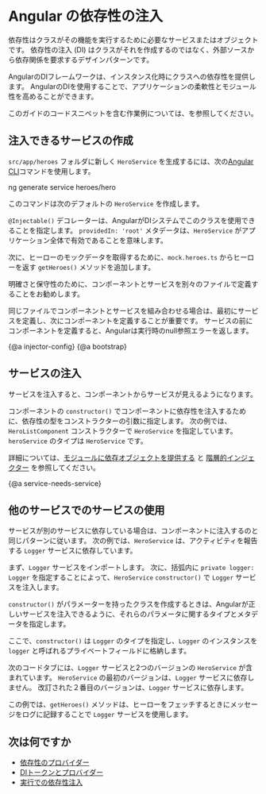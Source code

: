 # Angular の依存性の注入

依存性はクラスがその機能を実行するために必要なサービスまたはオブジェクトです。
依存性の注入 (DI) はクラスがそれを作成するのではなく、外部ソースから依存関係を要求するデザインパターンです。

AngularのDIフレームワークは、インスタンス化時にクラスへの依存性を提供します。
AngularのDIを使用することで、アプリケーションの柔軟性とモジュール性を高めることができます。

<div class="alert is-helpful">

 このガイドのコードスニペットを含む作業例については、<live-example></live-example>を参照してください。

</div>

## 注入できるサービスの作成

`src/app/heroes` フォルダに新しく `HeroService` を生成するには、次の[Angular CLI](cli)コマンドを使用します。

<code-example language="sh" class="code-shell">
ng generate service heroes/hero
</code-example>

このコマンドは次のデフォルトの `HeroService` を作成します。

<code-example path="dependency-injection/src/app/heroes/hero.service.0.ts" header="src/app/heroes/hero.service.ts （CLIにより生成）">
</code-example>

`@Injectable()` デコレーターは、AngularがDIシステムでこのクラスを使用できることを指定します。
`providedIn: 'root'` メタデータは、`HeroService` がアプリケーション全体で有効であることを意味します。

次に、ヒーローのモックデータを取得するために、`mock.heroes.ts` からヒーローを返す `getHeroes()` メソッドを追加します。

<code-example path="dependency-injection/src/app/heroes/hero.service.3.ts" header="src/app/heroes/hero.service.ts">
</code-example>

明確さと保守性のために、コンポーネントとサービスを別々のファイルで定義することをお勧めします。

同じファイルでコンポーネントとサービスを組み合わせる場合は、最初にサービスを定義し、次にコンポーネントを定義することが重要です。
サービスの前にコンポーネントを定義すると、Angularは実行時のnull参照エラーを返します。


{@a injector-config} 
{@a bootstrap}

## サービスの注入

サービスを注入すると、コンポーネントからサービスが見えるようになります。

コンポーネントの `constructor()` でコンポーネントに依存性を注入するために、依存性の型をコンストラクターの引数に指定します。
次の例では、`HeroListComponent` コンストラクターで `HeroService` を指定しています。
`heroService` のタイプは `HeroService` です。

<code-example header="src/app/heroes/hero-list.component (constructor シグネチャ)" path="dependency-injection/src/app/heroes/hero-list.component.ts"
region="ctor-signature">
</code-example>

詳細については、[モジュールに依存オブジェクトを提供する](guide/providers) と [階層的インジェクター](guide/hierarchical-dependency-injection) を参照してください。

{@a service-needs-service}

## 他のサービスでのサービスの使用

サービスが別のサービスに依存している場合は、コンポーネントに注入するのと同じパターンに従います。
次の例では、`HeroService` は、アクティビティを報告する `Logger` サービスに依存しています。

まず、`Logger` サービスをインポートします。
次に、括弧内に `private logger: Logger` を指定することによって、`HeroService` `constructor()` で `Logger` サービスを注入します。

`constructor()` がパラメーターを持ったクラスを作成するときは、Angularが正しいサービスを注入できるように、それらのパラメータに関するタイプとメタデータを指定します。

ここで、`constructor()` は `Logger` のタイプを指定し、`Logger` のインスタンスを `logger` と呼ばれるプライベートフィールドに格納します。


次のコードタブには、`Logger` サービスと2つのバージョンの `HeroService` が含まれています。
`HeroService` の最初のバージョンは、`Logger` サービスに依存しません。
改訂された２番目のバージョンは、`Logger` サービスに依存します。

<code-tabs>

  <code-pane header="src/app/heroes/hero.service (v2)" path="dependency-injection/src/app/heroes/hero.service.2.ts">
  </code-pane>

  <code-pane header="src/app/heroes/hero.service (v1)" path="dependency-injection/src/app/heroes/hero.service.1.ts">
  </code-pane>

  <code-pane header="src/app/logger.service"
  path="dependency-injection/src/app/logger.service.ts">
  </code-pane>

</code-tabs>

この例では、`getHeroes()` メソッドは、ヒーローをフェッチするときにメッセージをログに記録することで `Logger` サービスを使用します。

## 次は何ですか

* [依存性のプロバイダー](guide/dependency-injection-providers)
* [DIトークンとプロバイダー](guide/dependency-injection-providers)
* [実行での依存性注入](guide/dependency-injection-in-action)
